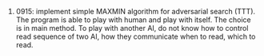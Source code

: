 1. 0915: implement simple MAXMIN algorithm for adversarial search (TTT). The program is able to play with human and play with itself. The choice is in main method. To play with another AI, do not know how to control read sequence of two AI, how they communicate when to read, which to read.
